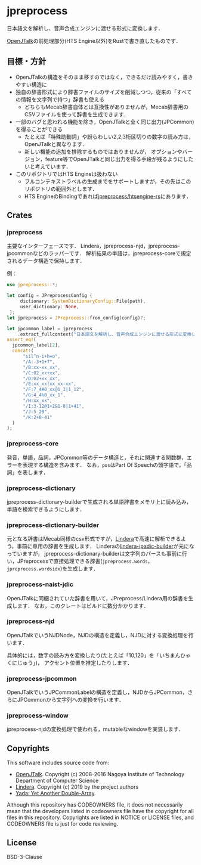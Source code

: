 # jpreprocess

日本語文を解析し、音声合成エンジンに渡せる形式に変換します．

[OpenJTalk](http://open-jtalk.sourceforge.net/)の前処理部分(HTS Engine以外)をRustで書き直したものです．

## 目標・方針

- OpenJTalkの構造をそのまま移すのではなく，できるだけ読みやすく，書きやすい構造に
- 独自の辞書形式により辞書ファイルのサイズを削減しつつ，従来の「すべての情報を文字列で持つ」辞書も使える
  - どちらもMecab辞書自体とは互換性がありませんが，Mecab辞書用のCSVファイルを使って辞書を生成できます．
- 一部のバグと思われる機能を除き，OpenJTalkと全く同じ出力(JPCommon)を得ることができる
  - たとえば「特殊助動詞」や紛らわしい2,2,3桁区切りの数字の読み方は，OpenJTalkと異なります．
  - 新しい機能の追加を排除するものではありませんが，
    オプションやバージョン，feature等でOpenJTalkと同じ出力を得る手段が残るようにしたいと考えています．
- このリポジトリではHTS Engineは扱わない
  - フルコンテキストラベルの生成までをサポートしますが，その先はこのリポジトリの範囲外とします．
  - HTS EngineのBindingであれば[jpreprocess/htsengine-rs](https://github.com/jpreprocess/htsengine-rs)にあります．

## Crates

### jpreprocess

主要なインターフェースです．
Lindera，jpreprocess-njd，jpreprocess-jpcommonなどのラッパーです．
解析結果の単語は，jpreprocess-coreで規定されるデータ構造で保持します．

例：

```rs
use jpreprocess::*;

let config = JPreprocessConfig {
     dictionary: SystemDictionaryConfig::File(path),
     user_dictionary: None,
 };
let jpreprocess = JPreprocess::from_config(config)?;

let jpcommon_label = jpreprocess
    .extract_fullcontext("日本語文を解析し、音声合成エンジンに渡せる形式に変換します．")?;
assert_eq!(
  jpcommon_label[2],
  concat!(
      "sil^n-i+h=o",
      "/A:-3+1+7",
      "/B:xx-xx_xx",
      "/C:02_xx+xx",
      "/D:02+xx_xx",
      "/E:xx_xx!xx_xx-xx",
      "/F:7_4#0_xx@1_3|1_12",
      "/G:4_4%0_xx_1",
      "/H:xx_xx",
      "/I:3-12@1+2&1-8|1+41",
      "/J:5_29",
      "/K:2+8-41"
  )
);
```

### jpreprocess-core

発音，単語，品詞，JPCommon等のデータ構造と，それに関連する関数群，エラーを表現する構造を含みます．
なお，`pos`はPart Of Speechの頭字語で，「品詞」を表します．

### jpreprocess-dictionary

jpreprocess-dictionary-builderで生成される単語辞書をメモリ上に読み込み，単語を検索できるようにします．

### jpreprocess-dictionary-builder

元となる辞書はMecab同様のcsv形式ですが，[Lindera](https://github.com/lindera-morphology/lindera)で高速に解析できるよう，事前に専用の辞書を生成します．
Linderaの[lindera-ipadic-builder](https://crates.io/crates/lindera-ipadic-builder)が元になっていますが，
jpreprocess-dictionary-builderは文字列のパースも事前に行い，JPreprocessで直接処理できる辞書(`jpreprocess.words`，`jpreprocess.wordsidx`)を生成します．

### jpreprocess-naist-jdic

OpenJTalkに同梱されていた辞書を用いて，JPreprocess/Lindera用の辞書を生成します．
なお，このクレートはビルドに数分かかります．

### jpreprocess-njd

OpenJTalkでいうNJDNode，NJDの構造を定義し，NJDに対する変換処理を行います．

具体的には，数字の読み方を変換したり(たとえば「10,120」を「いちまんひゃくにじゅう」)，
アクセント位置を推定したりします．

### jpreprocess-jpcommon

OpenJTalkでいうJPCommonLabelの構造を定義し，NJDからJPCommon，さらにJPCommonから文字列への変換を行います．

### jpreprocess-window

jpreprocess-njdの変換処理で使われる，mutableなwindowを実装します．

## Copyrights

This software includes source code from:

- [OpenJTalk](http://open-jtalk.sourceforge.net/).
  Copyright (c) 2008-2016  Nagoya Institute of Technology Department of Computer Science
- [Lindera](https://github.com/lindera-morphology/lindera).
  Copyright (c) 2019 by the project authors
- [Yada: Yet Another Double-Array](https://github.com/takuyaa/yada).

Although this repository has CODEOWNERS file,
it does not necessarily mean that the developers listed in codeowners file
have the copyright for all files in this repository.
Copyrights are listed in NOTICE or LICENSE files,
and CODEOWNERS file is just for code reviewing.

## License

BSD-3-Clause
